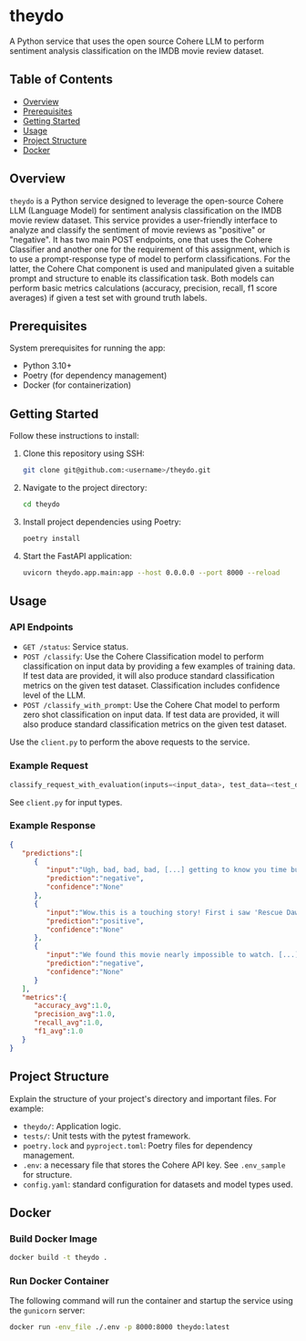 # theydo

A Python service that uses the open source Cohere LLM to perform sentiment analysis classification on the IMDB movie review dataset.

## Table of Contents

- [Overview](#overview)
- [Prerequisites](#prerequisites)
- [Getting Started](#getting-started)
- [Usage](#usage)
- [Project Structure](#project-structure)
- [Docker](#docker)

## Overview

`theydo` is a Python service designed to leverage the open-source Cohere LLM (Language Model) for sentiment analysis classification on the IMDB movie review dataset. This service provides a user-friendly interface to analyze and classify the sentiment of movie reviews as "positive" or "negative". It has two main POST endpoints, one that uses the Cohere Classifier and another one for the requirement of this assignment, which is to use a prompt-response type of model to perform classifications. For the latter, the Cohere Chat component is used and manipulated given a suitable prompt and structure to enable its classification task. Both models can perform basic metrics calculations (accuracy, precision, recall, f1 score averages) if given a test set with ground truth labels. 

## Prerequisites

System prerequisites for running the app:

- Python 3.10+
- Poetry (for dependency management)
- Docker (for containerization)

## Getting Started

Follow these instructions to install:

1. Clone this repository using SSH:

   ```bash
   git clone git@github.com:<username>/theydo.git
   ```

2. Navigate to the project directory:

   ```bash
   cd theydo
   ```

3. Install project dependencies using Poetry:

   ```bash
   poetry install
   ```

4. Start the FastAPI application:

   ```bash
   uvicorn theydo.app.main:app --host 0.0.0.0 --port 8000 --reload
   ```

## Usage

### API Endpoints

- `GET /status`: Service status.
- `POST /classify`: Use the Cohere Classification model to perform classification on input data by providing a few examples of training data. If test data are provided, it will also produce standard classification metrics on the given test dataset.
Classification includes confidence level of the LLM.
- `POST /classify_with_prompt`: Use the Cohere Chat model to perform zero shot classification on input data. If test data are provided, it will also produce standard classification metrics on the given test dataset.

Use the `client.py` to perform the above requests to the service. 

### Example Request

```Python
classify_request_with_evaluation(inputs=<input_data>, test_data=<test_data>)
```
See `client.py` for input types.

### Example Response

```json
{
   "predictions":[
      {
         "input":"Ugh, bad, bad, bad, [...] getting to know you time but whatever.",
         "prediction":"negative",
         "confidence":"None"
      },
      {
         "input":"Wow.this is a touching story! First i saw 'Rescue Dawn'. [...] The horror doesn't get more real than in the words of Dieter Dengler himself.He totally succeeds in painting the picture.",
         "prediction":"positive",
         "confidence":"None"
      },
      {
         "input":"We found this movie nearly impossible to watch. [...] This was supposed to be a television movie, guys, not Books on Tape.",
         "prediction":"negative",
         "confidence":"None"
      }
   ],
   "metrics":{
      "accuracy_avg":1.0,
      "precision_avg":1.0,
      "recall_avg":1.0,
      "f1_avg":1.0
   }
}
```

## Project Structure

Explain the structure of your project's directory and important files. For example:

- `theydo/`: Application logic.
- `tests/`: Unit tests with the pytest framework.
- `poetry.lock` and `pyproject.toml`: Poetry files for dependency management.
- `.env`: a necessary file that stores the Cohere API key. See `.env_sample` for structure.
- `config.yaml`: standard configuration for datasets and model types used.
  
## Docker

### Build Docker Image

```bash
docker build -t theydo .
```

### Run Docker Container

The following command will run the container and startup the service using the `gunicorn` server:

```bash
docker run -env_file ./.env -p 8000:8000 theydo:latest
```
